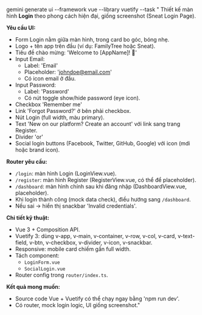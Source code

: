 gemini generate ui --framework vue --library vuetify --task "
Thiết kế màn hình **Login** theo phong cách hiện đại, giống screenshot (Sneat Login Page).

**Yêu cầu UI:**
- Form Login nằm giữa màn hình, trong card bo góc, bóng nhẹ.
- Logo + tên app trên đầu (ví dụ: FamilyTree hoặc Sneat).
- Tiêu đề chào mừng: 'Welcome to [AppName]! 👋'
- Input Email:
  - Label: 'Email'
  - Placeholder: 'johndoe@email.com'
  - Có icon email ở đầu.
- Input Password:
  - Label: 'Password'
  - Có nút toggle show/hide password (eye icon).
- Checkbox 'Remember me'
- Link 'Forgot Password?' ở bên phải checkbox.
- Nút Login (full width, màu primary).
- Text 'New on our platform? Create an account' với link sang trang Register.
- Divider 'or'
- Social login buttons (Facebook, Twitter, GitHub, Google) với icon (mdi hoặc brand icon).

**Router yêu cầu:**
- `/login`: màn hình Login (LoginView.vue).
- `/register`: màn hình Register (RegisterView.vue, có thể để placeholder).
- `/dashboard`: màn hình chính sau khi đăng nhập (DashboardView.vue, placeholder).
- Khi login thành công (mock data check), điều hướng sang `/dashboard`.
- Nếu sai → hiển thị snackbar 'Invalid credentials'.

**Chi tiết kỹ thuật:**
- Vue 3 + Composition API.
- Vuetify 3: dùng v-app, v-main, v-container, v-row, v-col, v-card, v-text-field, v-btn, v-checkbox, v-divider, v-icon, v-snackbar.
- Responsive: mobile card chiếm gần full width.
- Tách component:
  - `LoginForm.vue`
  - `SocialLogin.vue`
- Router config trong `router/index.ts`.

**Kết quả mong muốn:**
- Source code Vue + Vuetify có thể chạy ngay bằng 'npm run dev'.
- Có router, mock login logic, UI giống screenshot."
